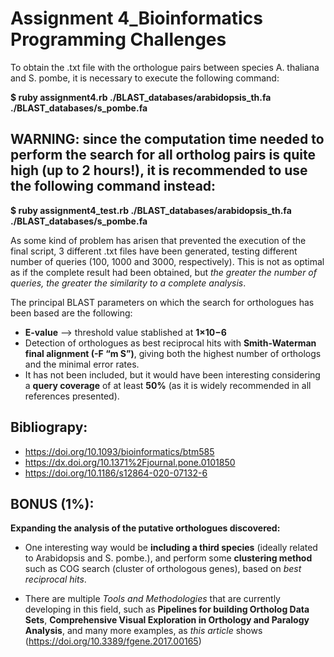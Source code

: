 # Assignment 4_Bioinformatics Programming Challenges

To obtain the .txt file with the orthologue pairs between species A. thaliana and S. pombe, it is necessary to execute the following command:

**$ ruby assignment4.rb ./BLAST_databases/arabidopsis_th.fa ./BLAST_databases/s_pombe.fa**

## WARNING: since the computation time needed to perform the search for all ortholog pairs is quite high (up to 2 hours!), it is recommended to use the following command instead:

**$ ruby assignment4_test.rb ./BLAST_databases/arabidopsis_th.fa ./BLAST_databases/s_pombe.fa**

As some kind of problem has arisen that prevented the execution of the final script, 3 different .txt files have been generated, testing different number of queries (100, 1000 and 3000, respectively). 
This is not as optimal as if the complete result had been obtained, but *the greater the number of queries, the greater the similarity to a complete analysis*.

The principal BLAST parameters on which the search for orthologues has been based are the following:

* **E-value** --> threshold value stablished at **1×10−6**
* Detection of orthologues as best reciprocal hits with **Smith-Waterman final alignment (-F “m S”)**, giving both the highest number of orthologs and the minimal error rates.
* It has not been included, but it would have been interesting considering a **query coverage** of at least **50%** (as it is widely recommended in all references presented).

## Bibliograpy:
* https://doi.org/10.1093/bioinformatics/btm585
* https://dx.doi.org/10.1371%2Fjournal.pone.0101850
* https://doi.org/10.1186/s12864-020-07132-6

## BONUS (1%):

**Expanding the analysis of the putative orthologues discovered:**

* One interesting way would be **including a third species** (ideally related to Arabidopsis and S. pombe.), and perform some **clustering method** such as COG search (cluster of orthologous genes), based on *best reciprocal hits*.

* There are multiple *Tools and Methodologies* that are currently developing in this field, such as **Pipelines for building Ortholog Data Sets**, **Comprehensive Visual Exploration in Orthology and Paralogy Analysis**, and many more examples, as *this article* shows (https://doi.org/10.3389/fgene.2017.00165)

